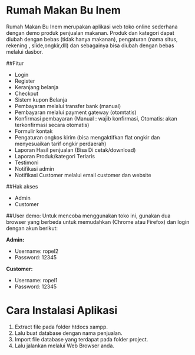 # Rumah Makan Bu Inem

Rumah Makan Bu Inem merupakan aplikasi web toko online sederhana dengan demo produk penjualan makanan. Produk dan kategori dapat diubah dengan bebas (tidak hanya makanan), pengaturan (nama situs, rekening , slide,ongkir,dll) dan sebagainya bisa diubah dengan bebas melalui dasbor.

##Fitur

- Login
- Register
- Keranjang belanja
- Checkout
- Sistem kupon Belanja
- Pembayaran melalui transfer bank (manual)
- Pembayaran melalui payment gateway (otomtatis)
- Konfirmasi pembayaran (Manual : wajib konfirmasi, Otomatis: akan terkonfirmasi secara otomatis)
- Formulir kontak
- Pengaturan ongkos kirim (bisa mengaktifkan flat ongkir dan menyesuaikan tarif ongkir  perdaerah)
- Laporan Hasil penjualan (Bisa Di cetak/download)
- Laporan Produk/kategori Terlaris
- Testimoni
- Notifikasi admin 
- Notifikasi Customer melalui email customer dan website

##Hak akses

- Admin
- Customer

##User demo:
Untuk mencoba menggunakan toko ini, gunakan dua browser yang berbeda untuk memudahkan (Chrome atau Firefox) dan login dengan akun berikut:

**Admin:**

- Username: ropel2
- Password: 12345

**Customer:**

- Username: ropel1
- Password: 12345

# Cara Instalasi Aplikasi
1. Extract file pada folder htdocs xampp.
2. Lalu buat database dengan nama penjualan.
3. Import file database yang terdapat pada folder project.
4. Lalu jalankan melalui Web Browser anda.
